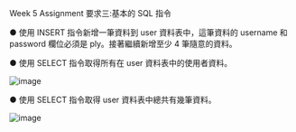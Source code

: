 Week 5 Assignment 要求三:基本的 SQL 指令


● 使用 INSERT 指令新增一筆資料到 user 資料表中，這筆資料的 username 和 password 欄位必須是 ply。接著繼續新增至少 4 筆隨意的資料。

● 使用 SELECT 指令取得所有在 user 資料表中的使用者資料。

![image](https://user-images.githubusercontent.com/77286388/112092774-27619900-8bd3-11eb-9f28-0f0529a2a5df.png)

● 使用 SELECT 指令取得 user 資料表中總共有幾筆資料。

![image](https://user-images.githubusercontent.com/77286388/112093355-3ac13400-8bd4-11eb-8486-d48a0be1939b.png)

